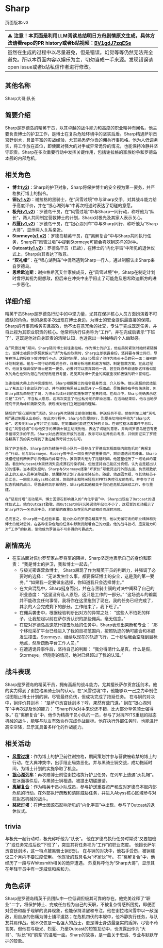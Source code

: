 # Sharp
页面版本:v3
 

| :warning: 注意！本页面是利用LLM阅读总结明日方舟剧情原文生成，具体方法请看repo的PR history或者b站视频：[BV1gdJ7zqESe](https://www.bilibili.com/video/BV1gdJ7zqESe/)         |
|:----------------------------|
| 虽然在生成的过程中以尽量避免，但是错误，幻觉等等仍然无法完全避免。所以本页面内容以娱乐为主，切勿当成一手来源。发现错误请open issue或者b站私信作者进行修改。|



## 其他名称
Sharp大哥;队长
## 简要介绍
Sharp是罗德岛的精英干员，以其卓越的战斗能力和高度的职业精神而闻名。他主要负责博士的护卫工作，是博士在复杂危险环境中的坚实后盾。Sharp精通萨尔贡宫廷剑术，具备丰富的实战经验，尤其熟悉萨尔贡的佣兵行事风格。他为人低调务实，将工作放在首位，即使面对强大的对手或异常诡异的情况，也能保持冷静并坚守职责。Sharp在多次重要行动中发挥关键作用，包括谢拉格的家族纷争和罗德岛本舰的内部危机。
## 相关角色
-   **博士([v2](extended_char_bo_shi.md))**：Sharp的护卫对象，Sharp将保护博士的安全视为第一要务，并严格执行博士的指令。
-   **锏([v1](../chars/char_4116_blkkgt.md),[v2](char_4116_blkkgt.md))**：谢拉格的黑骑士，在“风雪过境”中与Sharp交手，对其战斗能力给予高度评价，并在“银心湖列车”中再次相遇时表达了切磋的意愿。
-   **极光([v1](../chars/char_422_aurora.md),[v2](char_422_aurora.md))**：罗德岛干员，在“风雪过境”中与Sharp一同行动，称呼他为“队长”，两人共同制定营救博士的计划，Sharp对极光及其家人表示关心。
-   **烈夏([v1](../chars/char_194_leto.md),[v2](char_194_leto.md))**：罗德岛干员，在“银心湖列车”中与Sharp同行，称呼他为“Sharp大哥”，显示两人关系亲近。
-   **Stormeye([v1](../chars/char_611_acnipe.md),[v2](char_611_acnipe.md))**：罗德岛精英干员，在“离解复合”中与Sharp共同执行任务，Sharp在“风雪过境”中提到Stormeye可能会喜欢锏这样的对手。
-   **Outcast([v1](../chars/extended_char_Outcast.md),[v2](extended_char_Outcast.md))**：罗德岛干员（已故），在博士的“内化宇宙”中所见的退休仪式上，Sharp向其表达了敬意。
-   **“灰礼帽”**：在“银心湖列车”中偶然遇到Sharp一行人，通过制服认出Sharp来自罗德岛。
-   **恩希欧迪斯**：谢拉格希瓦艾什家族成员，在“风雪过境”中，Sharp在制定计划时曾将其视为假想敌，但后来在冲突中出手阻止了可能危及恩希欧迪斯方的进一步恶化。
## 详细介绍
精英干员Sharp是罗德岛行动中的中坚力量，尤其在保护核心人员方面扮演着不可或缺的角色。他的身影多次出现在博士身边，为博士的安全提供最直接的保障。Sharp的行事风格务实且高效，他不太在意冗余的社交，专注于完成既定任务，并将此视为其职业职责的核心。他常将执行任务称为“工作”，并在完成后表示“下班了”，这既是他对自身职责的清晰认知，也透露出一种独特的个人幽默感。

    在“风雪过境”期间，Sharp随同博士前往谢拉格。作为博士的护卫，他在局势紧张时始终紧随博士。当博士被佩尔罗契家族以“请”为名的软禁时，Sharp立即表露身份，坚持要与博士同行，尽管在博士的授意下暂时按兵不动。这段时间里，Sharp展现了他作为精英干员的另一面：缜密的计划制定者。他与一同行动的极光合作，详细分析地形和敌方布防，制定营救方案。在此过程中，他反复强调保护博士是第一要务，必要时可以放弃其他一切，甚至将恩希欧迪斯这样看似盟友的角色也列为潜在的假想敌进行考量，足见其对博士安全的高度重视和极强的职业警惕性。

    当谢拉格大典上的冲突爆发时，Sharp根据博士的指令挺身而出，介入纷争。他以高超的武技阻止了希瓦艾什家部队的行动，并与谢拉格黑骑士锏展开了一场激战。尽管最终右手负伤落败，但Sharp成功牵制住了锏，为博士后续计划的实施争取了宝贵时间。在战斗中，Sharp明确表示这只是“工作”，不含私人恩怨，这再次突显了他公私分明的职业态度。在活动结束后，他与当地罗德岛干员角峰和魏斯交流，表现出对他们立场困境的理解。

    随后的“银心湖列车”活动，Sharp再次随博士前往谢拉格，护送任务不变。他在列车上被“灰礼帽”通过制服认出身份。在此次行程中，Sharp与烈夏同行，烈夏亲切地称呼他为“Sharp大哥”。这表明Sharp并非完全冷面，在同事间也能建立友好的关系。在谢拉格冰面事件平息后，曾在“风雪过境”中与他交手的黑骑士锏主动找到他，表达了切磋的意愿，并询问罗德岛是否有更多值得交手的干员。Sharp对此表现出开放的态度，表示可以在养伤后考虑，并侧面证实了罗德岛精英干员的实力得到了谢拉格传奇骑士的认可。

    除了护卫任务，Sharp也作为精英干员小队的一员参与了罗德岛本舰面临内部危机的“离解复合”行动。他与Stormeye、Misery等干员一同负责护送重要资产，期间遭遇异常袭击。Sharp凭借经验判断出萨尔贡佣兵的异常行为，推测袭击是为了拖延时间。他甚至经历了一段诡异的遭遇，看到Whitesmith突然消失变成源石污染机械，但他坚持自己能区分真假，认为这是超出认知的怪事。当本舰失控时，Sharp与Stormeye搭乘“坏家伙”号载具进行外部支援，负责疏散航道上的无辜人员并清除威胁，他果断地计划了高空空降任务。随后，他返回本舰，与其他精英干员汇合，一同突入Abyss核心区域，协助博士和阿米娅应对PRTS失控引发的危机，并参与了对拟态机械的战斗。尽管最终凯尔希牺牲，Sharp和其他精英干员仍在危机后继续工作，参与重建。

    在“慈悲灯塔”活动尾声，博士因源石影响进入的“内化宇宙”中，Sharp出现在了Outcast的退休仪式上。他向Outcast致敬，而Outcast则开玩笑说他年纪也不小了，这短暂的互动揭示了Sharp作为一名资深干员，对前辈的尊重以及在团队内部相对资深的地位。

    总而言之，Sharp是一名经验丰富、能力出众的罗德岛精英干员，他以无懈可击的职业精神和对博士的绝对忠诚，在各种复杂危险的任务中默默贡献着自己的力量。他的战斗技巧、应变能力和对“工作”的执着，使他成为罗德岛不可多得的可靠战力。
## 剧情高光
*   在车站面对佩尔罗契家古罗将军的阻拦，Sharp坚定地表示自己的身份和职责：
        “我是博士的护卫，我和博士一起去。”
    *   与极光密谋营救博士， Sharp展现了作为精英干员的判断力，并强调了必要时的选择：
        “无论发生什么事，都要保证博士的安全，这是我的第一要务。”
        “如果我一定要做出选择，你知道我只会选择博士。”
    *   在大典混乱中，Sharp挺身而出，并在与黑骑士锏的对决中阐释了自己的职业态度：
        “这里没有私人恩怨，这只是工作的一部分。”
        “这场战斗的输赢并不能改变任何事情。我将你在这里拖到了现在，我的任务已经完成了，其余的人会完成剩下的部分。工作结束了，我下班了。”
    *   在佣兵袭击中，根据经验判断出对方的异常之处：
        “这些人不怕死的样子，让我想起以前在萨尔贡认识的那些佣兵。毫无信念。”
    *   在应对罗德岛高速航行撞击危险的任务中，Sharp表现出果断和专业：
        “那个移动采矿平台已经进入了我的目视范围内，按照轨迹的确可能会和本舰发生撞击。Stormeye，继续以现在的轨迹飞行，二十秒后我会空降到目标地点，然后疏散平台工作人员。”
    *   在遭遇诡异事件后，坚持自己的判断：
        “我分得清什么是真，什么是假，Stormeye。但刚刚的情况，绝对已经超过了我的认知。”
## 战斗表现
Sharp是罗德岛的精英干员，拥有高超的战斗能力，尤其擅长萨尔贡宫廷剑术。他的实力得到了谢拉格黑骑士锏的认可。在“风雪过境”中，他能够以一己之力牵制住试图阻止博士计划的锏，尽管最终负伤，但成功完成了拖延任务。
    在与锏的对决中，锏评价其剑术：
    “是萨尔贡宫廷剑术？哼，果然有些门道。”
    锏在“银心湖列车”中再次提及他的能力：
    “Sharp作为对手来说还不错，比大部分草包骑士强得多。”
    在“离解复合”中，他作为精英干员小队的一员，参与了对抗PRTS重组的拟态机械的战斗，能够与队友有效协作完成作战目标。他在执行外部任务时，也能进行高空空降，显示其具备多样化的作战能力。
## 相关活动
-   **[风雪过境](../stories/act14side.md)**：作为博士的护卫前往谢拉格，期间策划并参与营救被软禁的博士的行动。在大典冲突中，出手阻止局势恶化，并与黑骑士锏交战，成功拖延时间，为博士计划的实施争取了机会。
-   **[银心湖列车](../stories/act30side.md)**：再次随博士前往谢拉格执行护卫任务。在列车上遭遇“灰礼帽”。在冰面事件后，与黑骑士锏相遇，被提出切磋邀请。
-   **[离解复合](../stories/main_15.md)**：作为精英干员小队成员，参与护送重要资产和应对罗德岛本舰内部危机的行动。在外部执行疏散和清除威胁任务，并进入Abyss核心区域参与对抗拟态机械的战斗。
-   **[慈悲灯塔](../stories/main_14.md)**：在博士因源石影响所见的“内化宇宙”中出现，参与了Outcast的退休仪式。
## trivia
与极光一起行动时，极光称呼他为“队长”。
    他在罗德岛执行任务时常说“又要加班了”或任务完成后说“下班了”，突显其将任务视为“工作”的职业态度。
    他擅长萨尔贡宫廷剑术，这一特点被黑骑士锏识别。
    在与锏的对决中，他右手受伤，被锏建议三个月内不要过度使用。
    他驾驶的载具名为“坏家伙”号。
    在“离解复合”中，他经历了一段与Whitesmith相关的诡异遭遇。
    烈夏称呼他为“Sharp大哥”，显示其在年轻干员中有一定威信和亲和力。
## 角色点评
Sharp是罗德岛精英干员团队中一位低调但极其可靠的存在。他完美诠释了“职业”二字，将保护博士、完成任务视为自己的天职，不被复杂情感所困扰，即便面对受伤和超乎理解的诡异现象，也能保持清醒和专注。他在谢拉格风雪中以一敌强敌，用自身的伤痛为博士铺平道路；在危机四伏的本舰中，他冷静执行任务，与队友并肩作战。他不仅仅是一名强大的战士，更是博士身边最坚实的盾牌。尽管不苟言笑，但他在与极光、烈夏、乃至Outcast的短暂互动中，也流露出作为“大哥”、“队长”和“前辈”的温暖一面。Sharp的故事，是一曲关于忠诚、专业与默默守护的赞歌。